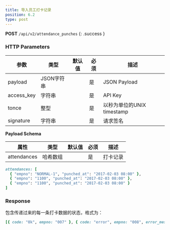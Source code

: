 ```yaml
---
title: 导入员工打卡记录
position: 6.2
type: post
---
```


**POST** `/api/v2/attendance_punches`
{: .success }

### HTTP Parameters

参数       | 类型       | 默认值 | 必须 | 描述
-----------|------------|--------|------|----------------------------|
payload    | JSON字符串 |        | 是   | JSON Payload
access_key | 字符串     |        | 是   | API Key
tonce      | 整型       |        | 是   | 以秒为单位的UNIX timestamp
signature  | 字符串     |        | 是   | 请求签名

**Payload Schema**

属性  | 类型   | 默认值 | 必须 | 描述
------|--------|--------|------|-------------------|
attendances | 哈希数组 |        | 是   | 打卡记录

~~~ ruby
attendances: [
  { "empno": "NORMAL-1", "punched_at": "2017-02-03 08:00" },
  { "empno": "1100", "punched_at": "2017-02-03 08:00" },
  { "empno": "1100", "punched_at": "2017-02-03 08:00" }
]
~~~

### Response

包含传递过来的每一条打卡数据的状态，格式为：
~~~ ruby
[{ code: "0k", empno: "007" }, { code: "error", empno: "008", error_message: "employee not found" }]
~~~